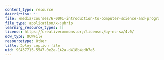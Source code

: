 ```yaml
---
content_type: resource
description: ''
file: /media/courses/6-0001-introduction-to-computer-science-and-programming-in-python-fall-2016/9043771555870e2a162ad418b4edb7a5_Y6J8I056Ffw.srt
file_type: application/x-subrip
learning_resource_types: []
license: https://creativecommons.org/licenses/by-nc-sa/4.0/
ocw_type: OCWFile
resourcetype: Other
title: 3play caption file
uid: 90437715-5587-0e2a-162a-d418b4edb7a5
---
```

